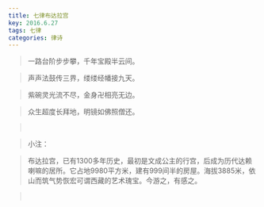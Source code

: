 ```yaml
---
title: 七律布达拉宫
key: 2016.6.27
tags: 七律
categories: 律诗
---
```


<blockquote class="blockquote-center">一路台阶步步攀，千年宝殿半云间。
</blockquote>
<blockquote class="blockquote-center">声声法鼓传三界，缕缕经幡接九天。
</blockquote>
<blockquote class="blockquote-center">紫碗灵光流不尽，金身卍相亮无边。
</blockquote>
<blockquote class="blockquote-center">众生超度长拜地，明镜如佛照僧还。
</blockquote>
<blockquote class="blockquote-center"></br>
</blockquote>
<blockquote class="blockquote-center">小注：
</blockquote>
<blockquote class="blockquote-center">布达拉宫，已有1300多年历史，最初是文成公主的行宫，后成为历代达赖喇嘛的居所。它占地9980平方米，建有999间半的房屋。海拔3885米，依山而筑气势恢宏可谓西藏的艺术瑰宝。今游之，有感之。
</blockquote>
<blockquote class="blockquote-center"></br>
</blockquote>
